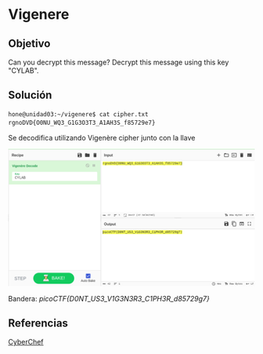# Vigenere

## Objetivo

Can you decrypt this message?
Decrypt this message using this key "CYLAB".    

## Solución

```bash
hone@unidad03:~/vigenere$ cat cipher.txt 
rgnoDVD{O0NU_WQ3_G1G3O3T3_A1AH3S_f85729e7}
```

Se decodifica utilizando Vigenère cipher junto con la llave

![img1](img1.png)

Bandera: *picoCTF{D0NT_US3_V1G3N3R3_C1PH3R_d85729g7}*

## Referencias

[CyberChef](Lihttps://gchq.github.io/CyberChef/nk)
